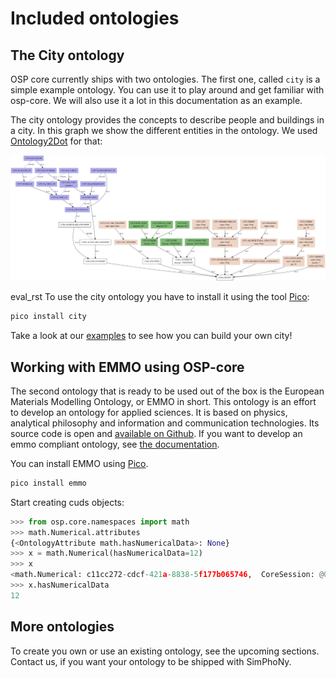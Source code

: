 # Included ontologies

## The City ontology

OSP core currently ships with two ontologies.
The first one, called `city` is a simple example ontology.
You can use it to play around and get familiar with osp-core.
We will also use it a lot in this documentation as an example.

The city ontology provides the concepts to describe people and
buildings in a city. In this graph we show the different entities in the
ontology. We used [Ontology2Dot](#ontology2dot) for that:

![ontology2dot sample image](./_static/img/ontology2dot.png)

eval_rst
To use the city ontology you have to install it using the tool [Pico](#pico-installs-cuds-ontologies):

```sh
pico install city
```

Take a look at our [examples](jupyter/cuds-api.html) to see how you can build your own city!

## Working with EMMO using OSP-core

The second ontology that is ready to be used out of the box is the European
Materials Modelling Ontology, or EMMO in short. This ontology is an effort
to develop an ontology for applied sciences. It is based on physics,
analytical philosophy and information and communication technologies.
Its source code is open and [available on Github](https://github.com/emmo-repo/EMMO).
If you want to develop an emmo compliant ontology, see [the documentation](https://ontology.pages.fraunhofer.de/documentation/latest/).

You can install EMMO using [Pico](#pico-installs-cuds-ontologies).

```sh
pico install emmo
```

Start creating cuds objects:

```py
>>> from osp.core.namespaces import math
>>> math.Numerical.attributes
{<OntologyAttribute math.hasNumericalData>: None}
>>> x = math.Numerical(hasNumericalData=12)
>>> x
<math.Numerical: c11cc272-cdcf-421a-8838-5f177b065746,  CoreSession: @0x7f1987173190>
>>> x.hasNumericalData
12
```

## More ontologies

To create you own or use an existing ontology, see the upcoming sections.
Contact us, if you want your ontology to be shipped with SimPhoNy.
